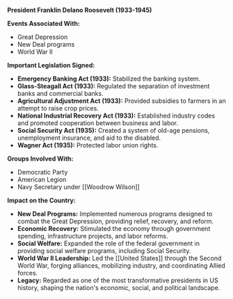**President Franklin Delano Roosevelt (1933-1945)**

**Events Associated With:**

* Great Depression
* New Deal programs
* World War II

**Important Legislation Signed:**

* **Emergency Banking Act (1933):** Stabilized the banking system.
* **Glass-Steagall Act (1933):** Regulated the separation of investment banks and commercial banks.
* **Agricultural Adjustment Act (1933):** Provided subsidies to farmers in an attempt to raise crop prices.
* **National Industrial Recovery Act (1933):** Established industry codes and promoted cooperation between business and labor.
* **Social Security Act (1935):** Created a system of old-age pensions, unemployment insurance, and aid to the disabled.
* **Wagner Act (1935):** Protected labor union rights.

**Groups Involved With:**

* Democratic Party
* American Legion
* Navy Secretary under [[Woodrow Wilson]]

**Impact on the Country:**

* **New Deal Programs:** Implemented numerous programs designed to combat the Great Depression, providing relief, recovery, and reform.
* **Economic Recovery:** Stimulated the economy through government spending, infrastructure projects, and labor reforms.
* **Social Welfare:** Expanded the role of the federal government in providing social welfare programs, including Social Security.
* **World War II Leadership:** Led the [[United States]] through the Second World War, forging alliances, mobilizing industry, and coordinating Allied forces.
* **Legacy:** Regarded as one of the most transformative presidents in US history, shaping the nation's economic, social, and political landscape.
